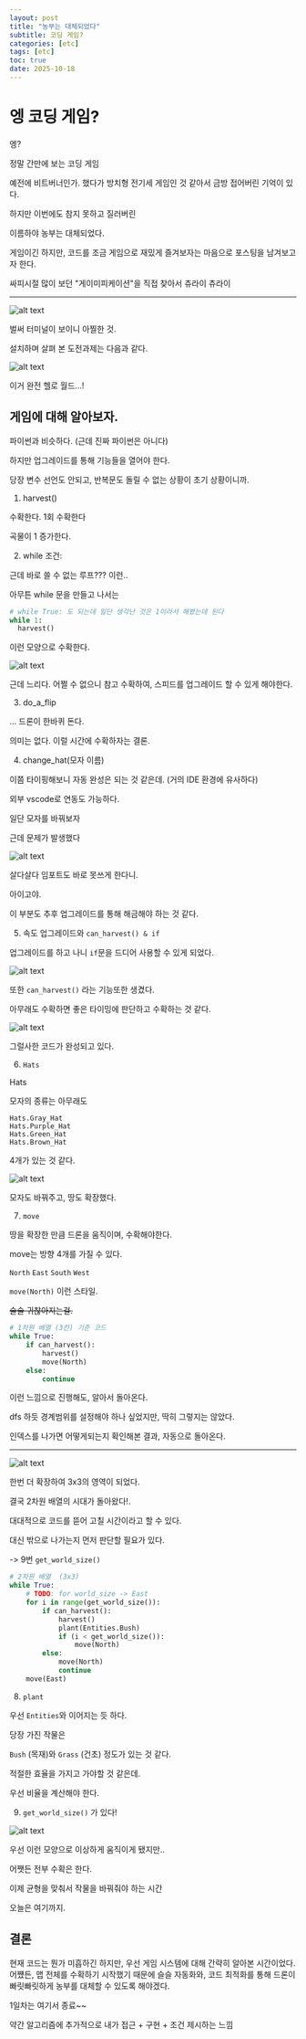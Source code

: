 ```yaml
---
layout: post
title: "농부는 대체되었다"
subtitle: 코딩 게임?
categories: [etc]
tags: [etc]
toc: true
date: 2025-10-18
---
```


# 엥 코딩 게임?

엥?

정말 간만에 보는 코딩 게임

예전에 비트버너인가. 했다가 방치형 전기세 게임인 것 같아서 금방 접어버린 기억이 있다.

하지만 이번에도 참지 못하고 질러버린

이름하야 농부는 대체되었다.

게임이긴 하지만, 코드를 조금 게임으로 재밌게 즐겨보자는 마음으로 포스팅을 남겨보고자 한다.

싸피시절 많이 보던 "게이미피케이션"을 직접 찾아서 츄라이 츄라이

---

![alt text](/assets/images/blog/2025-10-18-farmer/image.png)

벌써 터미널이 보이니 아찔한 것.

설치하며 살펴 본 도전과제는 다음과 같다.

![alt text](/assets/images/blog/2025-10-18-farmer/image-1.png)

이거 완전 헬로 월드...!

## 게임에 대해 알아보자.

파이썬과 비슷하다. (근데 진짜 파이썬은 아니다)

하지만 업그레이드를 통해 기능들을 열어야 한다.

당장 변수 선언도 안되고, 반복문도 돌릴 수 없는 상황이 초기 상황이니까.

1. harvest()

수확한다. 1회 수확한다

곡물이 1 증가한다.

2. while 조건:

근데 바로 쓸 수 없는 루프??? 이런..

아무튼 while 문을 만들고 나서는

```py
# while True: 도 되는데 일단 생각난 것은 1이라서 해봤는데 된다
while 1:
  harvest()
```

이런 모양으로 수확한다.

![alt text](/assets/images/blog/2025-10-18-farmer/image-3.png)

근데 느리다. 어쩔 수 없으니 참고 수확하여, 스피드를 업그레이드 할 수 있게 해야한다.

3. do_a_flip

... 드론이 한바퀴 돈다.

의미는 없다. 이럴 시간에 수확하자는 결론.

4. change_hat(모자 이름)

이쯤 타이핑해보니 자동 완성은 되는 것 같은데. (거의 IDE 환경에 유사하다)

외부 vscode로 연동도 가능하다.

일단 모자를 바꿔보자

근데 문제가 발생했다

![alt text](/assets/images/blog/2025-10-18-farmer/image-4.png)

살다살다 임포트도 바로 못쓰게 한다니.

아이고야.

이 부분도 추후 업그레이드를 통해 해금해야 하는 것 같다.

5. 속도 업그레이드와 `can_harvest() & if`

업그레이드를 하고 나니 `if`문을 드디어 사용할 수 있게 되었다.

![alt text](/assets/images/blog/2025-10-18-farmer/image-5.png)

또한 `can_harvest()` 라는 기능또한 생겼다.

아무래도 수확하면 좋은 타이밍에 판단하고 수확하는 것 같다.

![alt text](/assets/images/blog/2025-10-18-farmer/image-6.png)

그럴사한 코드가 완성되고 있다.

6. `Hats`

Hats

모자의 종류는 아무래도

```
Hats.Gray_Hat
Hats.Purple_Hat
Hats.Green_Hat
Hats.Brown_Hat
```

4개가 있는 것 같다.

![alt text](/assets/images/blog/2025-10-18-farmer/image-7.png)

모자도 바꿔주고, 땅도 확장했다.

7. `move`

땅을 확장한 만큼 드론을 움직이며, 수확해야한다.

move는 방향 4개를 가질 수 있다.

`North` `East` `South` `West`

`move(North)` 이런 스타일.

~~슬슬 귀찮아지는걸.~~

```py
# 1차원 배열 (3칸) 기준 코드
while True:
	if can_harvest():
		harvest()
		move(North)
	else:
		continue
```

이런 느낌으로 진행해도, 알아서 돌아온다.

dfs 하듯 경계범위를 설정해야 하나 싶었지만, 딱히 그렇지는 않았다.

인덱스를 나가면 어떻게되는지 확인해본 결과, 자동으로 돌아온다.

---

![alt text](/assets/images/blog/2025-10-18-farmer/image-8.png)

한번 더 확장하여 3x3의 영역이 되었다.

결국 2차원 배열의 시대가 돌아왔다!.

대대적으로 코드를 뜯어 고칠 시간이라고 할 수 있다.

대신 밖으로 나가는지 먼저 판단할 필요가 있다.

-> 9번 `get_world_size()`

```py
# 2차원 배열  (3x3)
while True:
	# TODO: for world_size -> East
	for i in range(get_world_size()):
		if can_harvest():
			harvest()
			plant(Entities.Bush)
			if (i < get_world_size()):
				move(North)
		else:
			move(North)
			continue
	move(East)
```

8. `plant`

우선 `Entities`와 이어지는 듯 하다.

당장 가진 작물은

`Bush` (목재)와 `Grass` (건초) 정도가 있는 것 같다.

적절한 효율을 가지고 가야할 것 같은데.

우선 비율을 계산해야 한다.

9. `get_world_size()` 가 있다!

![alt text](/assets/images/blog/2025-10-18-farmer/image-9.png)

우선 이런 모양으로 이상하게 움직이게 됐지만..

어쨋든 전부 수확은 한다.

이제 균형을 맞춰서 작물을 바꿔줘야 하는 시간

오늘은 여기까지.

## 결론

현재 코드는 뭔가 미흡하긴 하지만, 우선 게임 시스템에 대해 간략히 알아본 시간이었다.
어쩄든, 맵 전체를 수확하기 시작했기 때문에 슬슬 자동화와, 코드 최적화를 통해 드론이 빠릿빠릿하게 농부를 대체할 수 있도록 해야겠다.

1일차는 여기서 종료~~

약간 알고리즘에 추가적으로 내가 접근 + 구현 + 조건 제시하는 느낌
